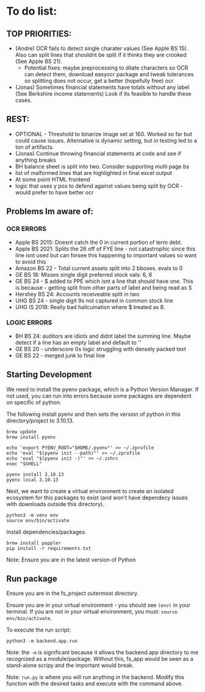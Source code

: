 # To do list:
## TOP PRIORITIES:
- (Andre) OCR fails to detect single charater values (See Apple BS 15). Also can split lines that shouldnt be split if it thinks they are crooked (See Apple BS 21). 
    - Potential fixes: maybe preprocessing to dilate characters so OCR can detect them, download easyocr package and tweak tolerances so splitting does not occur, get a better (hopefully free) ocr
- (Jonas) Sometimes financial statements have totals without any label (See Berkshire income statements) Look if its feasible to handle these cases.

## REST:
- OPTIONAL - Threshold to binarize image set at 160. Worked so far but could cause issues. Alternative is dynamic setting, but in testing led to a ton of artifacts. 
- (Jonas) Continue throwing financial statements at code and see if anything breaks
- BH balance sheet is split into two. Consider supporting multi page bs
- list of malformed lines that are highlighted in final excel output
- At some point HTML frontend 
- logic that uses y pos to defend against values being split by OCR - would prefer to have better ocr

## Problems Im aware of:
### OCR ERRORS
- Apple BS 2015: Doesnt catch the 0 in current portion of term debt.
- Apple BS 2021: Splits the 26 off of FYE line - not catastrophic since this line isnt used but can forsee this happening to important values so want to avoid this
- Amazon BS 22 - Total current assets split into 2 bboxes. evals to 0 
- GE BS  18: Misses single digit preferred stock vals: 6, 6
- GE BS 24 - $ added to PPE which isnt a line that should have one. This is because - getting split from other parts of label and being read as S
- Hershey BS 24: Accounts receiveable split in two
- UHG BS 24 - single digit 9s not captured in common stock line
- UHG IS 2018: Really bad hallcuination where $ treated as 8.

### LOGIC ERRORS
- BH BS 24: auditors are idiots and didnt label the summing line. Maybe detect if a line has an empty label and default to ''
- GE BS 20 - underscore 0s logic struggling with densely packed text
- GE BS 22 - merged junk to final line

## Starting Development

We need to install the pyenv package, which is a Python Version Manager. If not used, you can run into errors because some packages are dependent on specific of python.

The following install pyenv and then sets the version of python in this directory/project to 3.10.13. 
```
brew update
brew install pyenv

echo 'export PYENV_ROOT="$HOME/.pyenv"' >> ~/.zprofile
echo 'eval "$(pyenv init --path)"' >> ~/.zprofile
echo 'eval "$(pyenv init -)"' >> ~/.zshrc
exec "$SHELL"

pyenv install 3.10.13
pyenv local 3.10.13
```

Next, we want to create a virtual environment to create an isolated ecosystem for this packages to exist (and won't have dependecy issues with downloads outside this directory).

```
python3 -m venv env
source env/bin/activate
```

Install dependencies/packages.
```
brew install poppler
pip install -r requirements.txt
```
Note: Ensure you are in the latest version of Python

## Run package
Ensure you are in the fs_project outermost directory.

Ensure you are in your virtual environment - you should see `(env)` in your terminal. If you are not in your virtual environment, you must: `source env/bin/activate`.

To execute the run script:
```
python3 -m backend.app.run
```
Note: the `-m` is significant because it allows the backend.app directory to me recognized as a module/package. Without this, fs_app would be seen as a stand-alone scripy and the important would break. 

Note: `run.py` is where you will run anything in the backend. Modify this function with the desired tasks and execute with the command above. 
